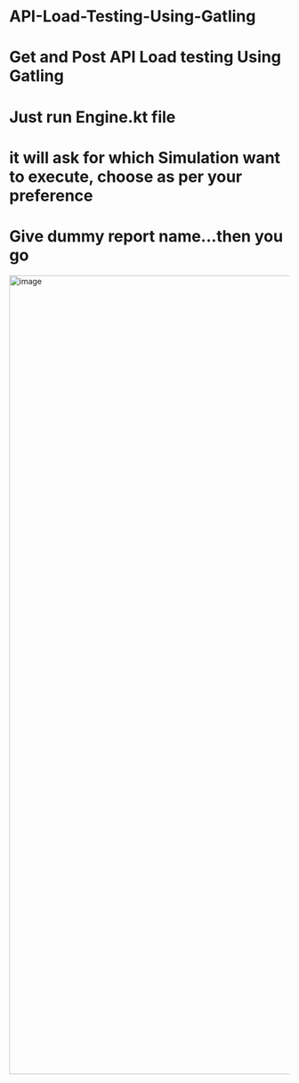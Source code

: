 # API-Load-Testing-Using-Gatling
# Get and Post API Load testing Using Gatling
# Just run Engine.kt file
# it will ask for which Simulation want to execute, choose as per your preference
# Give dummy report name...then you go
<img width="1434" alt="image" src="https://user-images.githubusercontent.com/40882397/205012330-dfb35ff1-7653-43c6-a1b1-a5b4a486d416.png">
